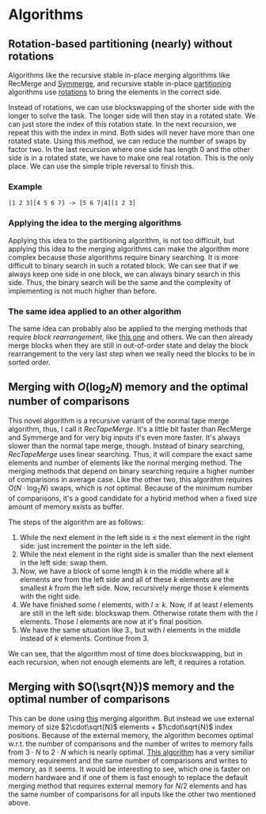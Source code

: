 # Algorithms

##  Rotation-based partitioning (nearly) without rotations

Algorithms like the recursive stable in-place merging algorithms like RecMerge and [Symmerge](http://itbe.hanyang.ac.kr/ak/papers/esa2004.pdf), and recursive stable in-place [partitioning](https://en.cppreference.com/w/cpp/algorithm/stable_partition) algorithms use [rotations](https://github.com/scandum/rotate) to bring the elements in the correct side.

Instead of rotations, we can use blockswapping of the shorter side with the longer to solve the task. The longer side will then stay in a rotated state. We can just store the index of this rotation state.
In the next recursion, we repeat this with the index in mind. Both sides will never have more than one rotated state. Using this method, we can reduce the number of swaps by factor two.
In the last recursion where one side has length 0 and the other side is in a rotated state, we have to make one real rotation. This is the only place. We can use the simple triple reversal to finish this.

### Example
```
[1 2 3][4 5 6 7] -> [5 6 7|4][1 2 3]
```

### Applying the idea to the merging algorithms
Applying this idea to the partitioning algorithm, is not too difficult, but applying this idea to the merging algorithms can make the algorithm more complex because those algorithms require binary searching.
It is more difficult to binary search in such a rotated block. We can see that if we always keep one side in one block, we can always binary search in this side. Thus, the binary search will be the same and the complexity of implementing is not much higher than before.

### The same idea applied to an other algorithm
The same idea can probably also be applied to the merging methods that require _block rearrangement_, like [this one](https://academic.oup.com/comjnl/article-pdf/30/4/372/1068585/300372.pdf) and others. We can then already merge blocks when they are still in out-of-order state and delay the block rearrangement to the very last step when we really need the blocks to be in sorted order. 

## Merging with $O(\log_2{N})$ memory and the optimal number of comparisons
This novel algorithm is a recursive variant of the normal tape merge algorithm, thus, I call it _RecTapeMerge_. It's a little bit faster than RecMerge and Symmerge and for very big inputs it's even more faster. It's always slower than the normal tape merge, though.
Instead of binary searching, _RecTapeMerge_ uses linear searching. Thus, it will compare the exact same elements and number of elements like the normal merging method. The merging methods that depend on binary searching require a higher number of comparisons in average case. Like the other two, this algorithm requires $O(N\cdot\log_2{N})$ swaps, which is _not_ optimal. Because of the minimum number of comparisons, it's a good candidate for a hybrid method when a fixed size amount of memory exists as buffer.

The steps of the algorithm are as follows: 

1. While the next element in the left side is $\leq$ the next element in the right side: just increment the pointer in the left side.
2. While the next element in the right side is smaller than the next element in the left side: swap them.
3. Now, we have a block of some length $k$ in the middle where all $k$ elements are from the left side and all of these $k$ elements are the smallest $k$ from the left side.
   Now, recursively merge those $k$ elements with the right side.
4. We have finished some $l$ elements, with $l\geq k$. Now, if at least $l$ elements are still in the left side: blockswap them. Otherwise rotate them with the $l$ elements.
   Those $l$ elements are now at it's final position.
5. We have the same situation like 3., but with $l$ elements in the middle instead of $k$ elements. Continue from 3.

We can see, that the algorithm most of time does blockswapping, but in each recursion, when not enough elements are left, it requires a rotation.

## Merging with $O(\sqrt{N})$ memory and the optimal number of comparisons
This can be done using [this](https://www.sciencedirect.com/science/article/abs/pii/S002001900500339X) merging algorithm. But instead we use external memory of size $2\cdot\sqrt{N}$ elements + $1\cdot\sqrt{N}$ index positions.
Because of the external memory, the algorithm becomes optimal w.r.t. the number of comparisons and the number of writes to memory falls from $3\cdot N$ to $2\cdot N$ which is nearly optimal.
[This algorithm](https://academic.oup.com/comjnl/article-pdf/30/4/372/1068585/300372.pdf) has a very similiar memory requirement and the same number of comparisons and writes to memory, as it seems.
It would be interesting to see, which one is faster on modern hardware and if one of them is fast enough to replace the default merging method that requires external memory for $N/2$ elements and has the same number of comparisons for all inputs like the other two mentioned above. 
